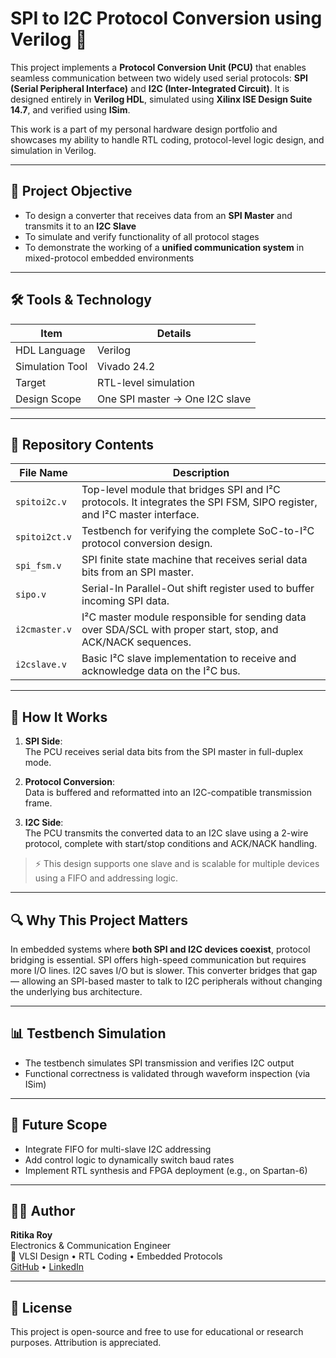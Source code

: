 # SPI to I2C Protocol Conversion using Verilog 🔄

This project implements a **Protocol Conversion Unit (PCU)** that enables seamless communication between two widely used serial protocols: **SPI (Serial Peripheral Interface)** and **I2C (Inter-Integrated Circuit)**. It is designed entirely in **Verilog HDL**, simulated using **Xilinx ISE Design Suite 14.7**, and verified using **ISim**.

This work is a part of my personal hardware design portfolio and showcases my ability to handle RTL coding, protocol-level logic design, and simulation in Verilog.

---

## 🎯 Project Objective

- To design a converter that receives data from an **SPI Master** and transmits it to an **I2C Slave**
- To simulate and verify functionality of all protocol stages
- To demonstrate the working of a **unified communication system** in mixed-protocol embedded environments

---

## 🛠️ Tools & Technology

| Item                | Details                          |
|---------------------|----------------------------------|
| HDL Language        | Verilog                          |
| Simulation Tool     | Vivado 24.2                      |
| Target              | RTL-level simulation             |
| Design Scope        | One SPI master → One I2C slave   |

---

## 📂 Repository Contents

| File Name       | Description                                                                 |
|------------------|-----------------------------------------------------------------------------|
| `spitoi2c.v`     | Top-level module that bridges SPI and I²C protocols. It integrates the SPI FSM, SIPO register, and I²C master interface. |
| `spitoi2ct.v`    | Testbench for verifying the complete SoC-to-I²C protocol conversion design. |
| `spi_fsm.v`      | SPI finite state machine that receives serial data bits from an SPI master. |
| `sipo.v`         | Serial-In Parallel-Out shift register used to buffer incoming SPI data.     |
| `i2cmaster.v`    | I²C master module responsible for sending data over SDA/SCL with proper start, stop, and ACK/NACK sequences. |
| `i2cslave.v`     | Basic I²C slave implementation to receive and acknowledge data on the I²C bus. |


---

## 🧠 How It Works

1. **SPI Side**:  
   The PCU receives serial data bits from the SPI master in full-duplex mode.

2. **Protocol Conversion**:  
   Data is buffered and reformatted into an I2C-compatible transmission frame.

3. **I2C Side**:  
   The PCU transmits the converted data to an I2C slave using a 2-wire protocol, complete with start/stop conditions and ACK/NACK handling.

> ⚡ This design supports one slave and is scalable for multiple devices using a FIFO and addressing logic.

---

## 🔍 Why This Project Matters

In embedded systems where **both SPI and I2C devices coexist**, protocol bridging is essential. SPI offers high-speed communication but requires more I/O lines. I2C saves I/O but is slower. This converter bridges that gap — allowing an SPI-based master to talk to I2C peripherals without changing the underlying bus architecture.

---

## 📊 Testbench Simulation

- The testbench simulates SPI transmission and verifies I2C output
- Functional correctness is validated through waveform inspection (via ISim)

---

## 🚀 Future Scope

- Integrate FIFO for multi-slave I2C addressing
- Add control logic to dynamically switch baud rates
- Implement RTL synthesis and FPGA deployment (e.g., on Spartan-6)

---

## 👩‍💻 Author

**Ritika Roy**  
Electronics & Communication Engineer  
🔧 VLSI Design • RTL Coding • Embedded Protocols  
[GitHub](https://github.com/ritikaroy01) • [LinkedIn](https://www.linkedin.com/in/ritikaroy01)

---

## 📜 License

This project is open-source and free to use for educational or research purposes. Attribution is appreciated.


